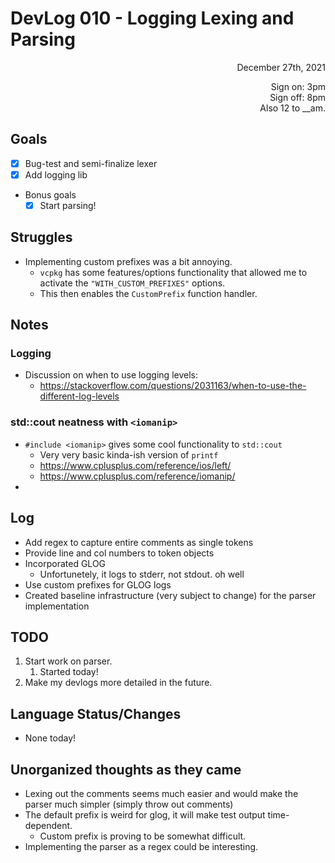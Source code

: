 # DevLog 010 - Logging Lexing and Parsing
<div align="right">
December 27th, 2021

Sign on: 3pm\
Sign off: 8pm\
Also 12 to __am.
</div>

## Goals
- [x] Bug-test and semi-finalize lexer
- [x] Add logging lib
- Bonus goals
  - [x] Start parsing!

## Struggles
- Implementing custom prefixes was a bit annoying.
  - `vcpkg` has some features/options functionality that allowed me to activate the `"WITH_CUSTOM_PREFIXES"` options.
  - This then enables the `CustomPrefix` function handler.

## Notes
### Logging
- Discussion on when to use logging levels:
  - https://stackoverflow.com/questions/2031163/when-to-use-the-different-log-levels
### std::cout neatness with `<iomanip>`
- `#include <iomanip>` gives some cool functionality to `std::cout`
  - Very very basic kinda-ish version of `printf`
  - https://www.cplusplus.com/reference/ios/left/
  - https://www.cplusplus.com/reference/iomanip/
- 

## Log
- Add regex to capture entire comments as single tokens
- Provide line and col numbers to token objects
- Incorporated GLOG
  - Unfortunetely, it logs to stderr, not stdout. oh well
- Use custom prefixes for GLOG logs
- Created baseline infrastructure (very subject to change) for the parser implementation

## TODO
1. Start work on parser.
   1. Started today!
2. Make my devlogs more detailed in the future.

## Language Status/Changes
- None today!

## Unorganized thoughts as they came
- Lexing out the comments seems much easier and would make the parser much simpler (simply throw out comments)
- The default prefix is weird for glog, it will make test output time-dependent.
  - Custom prefix is proving to be somewhat difficult.
- Implementing the parser as a regex could be interesting.